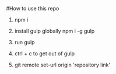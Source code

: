#How to use this repo

1. npm i

2. install gulp globally npm i -g gulp

3. run gulp

4. ctrl + c to get out of gulp

5. git remote set-url origin 'repository link'